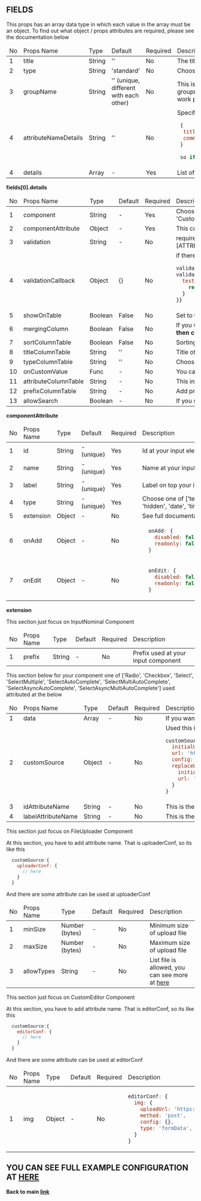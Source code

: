 ## FIELDS ##

This props has an array data type in which each value in the array must be an object. To find out what object / props attributes are required, please see the documentation below

<table>
  <thead>
    <tr>
      <td>No</td>
      <td>Props Name</td>
      <td>Type</td>
      <td>Default</td>
      <td>Required</td>
      <td>Description</td>
    </tr>
  </thead>
  <tbody>
    <tr>
      <td>1</td>
      <td>title</td>
      <td>String</td>
      <td>''</td>
      <td>No</td>
      <td>The title of each group form</td>
    </tr>
    <tr>
      <td>2</td>
      <td>type</td>
      <td>String</td>
      <td>'standard'</td>
      <td>No</td>
      <td>Choose one of ['standard', 'details']</td>
    </tr>
    <tr>
      <td>3</td>
      <td>groupName</td>
      <td>String</td>
      <td>'' (unique, different with each other)</td>
      <td>No</td>
      <td>This is used to group states in fields that are in this group, so it is required to differ between groupname one and other groupname. If the same, the state will be replaced later, and it will not work properly</td>
    </tr>
    <tr>
      <td>4</td>
      <td>attributeNameDetails</td>
      <td>String</td>
      <td>''</td>
      <td>No</td>
      <td>Specify the attributeName object when you get data from server, example you get data like this :
      
```javascript
 {
  title: 'test',
  commentars: [{id: 1, content: 'you are ugly'}, {id: 2, content: 'yeah you too'}]
 }
 
 so if you want commentars to be details form, set the attributeNameDetails with 'commentars'
```
      
  </td>
    </tr>
    <tr>
      <td>4</td>
      <td>details</td>
      <td>Array</td>
      <td>-</td>
      <td>Yes</td>
      <td>List of input forms that are in the groupname, see full documentation <a href="#details">here</a></td>
    </tr>
  </tbody>
</table>

<b>fields[0].details</b>

<table>
  <thead>
    <tr>
      <td>No</td>
      <td>Props Name</td>
      <td>Type</td>
      <td>Default</td>
      <td>Required</td>
      <td>Description</td>
    </tr>
  </thead>
  <tbody>
    <tr>
      <td>1</td>
      <td>component</td>
      <td>String</td>
      <td>-</td>
      <td>Yes</td>
      <td>Choose one of ['Input', 'TextArea', 'InputNominal', 'Radio', 'Checkbox', 'Select', 'SelectMultiple', 'SelectAutoComplete', 'SelectMultipleAutoComplete', 'SelectAsyncAutoComplete', 'SelectAsyncMultipleAutoComplete', 'CustomEditor', 'FileUploader']</td>
    </tr>
    <tr>
      <td>2</td>
      <td>componentAttribute</td>
      <td>Object</td>
      <td>-</td>
      <td>Yes</td>
      <td>This contains the attributes of the components that have been specified above which consist of id, name, etc. For complete documentation click <a href="#componentAttribute">here</a></td>
    </tr>
    <tr>
      <td>3</td>
      <td>validation</td>
      <td>String</td>
      <td>-</td>
      <td>No</td>
      <td>required|validEmail|minLength_[YOUR_NUMBER]|maxLength_[YOUR_NUMBER]|integer|alphabet|gt_[YOUR_NUMBER]|gte_[YOUR_NUMBER]|lt_[YOUR_NUMBER]|lte_[YOUR_NUMBER]|validUrl|regex|matches[GROUP_NAME][ATTRIBUTE_NAME_INPUT]|callback_{YOUR_FUNC_NAME_CALLBACK}</td>
    </tr>
    <tr>
      <td>4</td>
      <td>validationCallback</td>
      <td>Object</td>
      <td>{}</td>
      <td>No</td>
      <td>if there is callback_test on the previous validation, then you are required to create an attribute in the callback validation object with a test name like this
      
```javascript
validation='callback_test',
validationCallback={{
  test: (value) => {
    return {message: '', validation: true}
  }
}}
```   
   </td>
  </tr>
  <tr>
    <td>5</td>
    <td>showOnTable</td>
    <td>Boolean</td>
    <td>False</td>
    <td>No</td>
    <td>Set to true if you want to show this attribute to column table</td>
  </tr>
  <tr>
    <td>6</td>
    <td>mergingColumn</td>
    <td>Boolean</td>
    <td>False</td>
    <td>No</td>
    <td>If you want to combine two or more value in one column, set this to true and <b>you must set typeColumnTable to be custom (if you are using merging column, this column just show on table, and not created a form input then cannot be sort)</b></td>
  </tr>
  <tr>
    <td>7</td>
    <td>sortColumnTable</td>
    <td>Boolean</td>
    <td>False</td>
    <td>No</td>
    <td>Sorting value from table</td>
  </tr>
  <tr>
    <td>8</td>
    <td>titleColumnTable</td>
    <td>String</td>
    <td>''</td>
    <td>No</td>
    <td>Title of column table</td>
  </tr>
  <tr>
    <td>9</td>
    <td>typeColumnTable</td>
    <td>String</td>
    <td>''</td>
    <td>No</td>
    <td>Choose one of ['text', 'custom', 'image', 'nominal', 'date', 'time', 'datetime', 'longtext'], to specify what the value in this column</td>
  </tr>
  <tr>
    <td>10</td>
    <td>onCustomValue</td>
    <td>Func</td>
    <td>-</td>
    <td>No</td>
    <td>You can return value or component to show on column table</td>
  </tr>
  <tr>
    <td>11</td>
    <td>attributeColumnTable</td>
    <td>String</td>
    <td>-</td>
    <td>No</td>
    <td>This in what the attribute data from server, want to show on table</td>
  </tr>
  <tr>
    <td>12</td>
    <td>prefixColumnTable</td>
    <td>String</td>
    <td>-</td>
    <td>No</td>
    <td>Add prefix to value at each column</td>
  </tr>
  <tr>
    <td>13</td>
    <td>allowSearch</td>
    <td>Boolean</td>
    <td>-</td>
    <td>No</td>
    <td>If you set true, this attribute will add to search form (merging column is not included)</td>
  </tr>
  </tbody>
</table>

<b id="componentAttribute">componentAttribute</b>
<table>
  <thead>
    <tr>
      <td>No</td>
      <td>Props Name</td>
      <td>Type</td>
      <td>Default</td>
      <td>Required</td>
      <td>Description</td>
    </tr>
  </thead>
  <tbody>
     <tr>
       <td>1</td>
       <td>id</td>
       <td>String</td>
       <td>- (unique)</td>
       <td>Yes</td>
       <td>Id at your input element html</td>
    </tr>
    <tr>
       <td>2</td>
       <td>name</td>
       <td>String</td>
       <td>- (unique)</td>
       <td>Yes</td>
       <td>Name at your input element html</td>
    </tr>
     <tr>
       <td>3</td>
       <td>label</td>
       <td>String</td>
       <td>- (unique)</td>
       <td>Yes</td>
       <td>Label on top your input element html</td>
    </tr>
     <tr>
       <td>4</td>
       <td>type</td>
       <td>String</td>
       <td>- (unique)</td>
       <td>Yes</td>
       <td>Choose one of ['text', 'password', 'number', 'hidden', 'date', 'time', 'datetime-local']</td>
    </tr>
    <tr>
       <td>5</td>
       <td>extension</td>
       <td>Object</td>
       <td>-</td>
       <td>No</td>
      <td>See full documentation <a href="#extension">here</a></td>
    </tr>
    <tr>
       <td>6</td>
       <td>onAdd</td>
       <td>Object</td>
       <td>-</td>
       <td>No</td>
       <td>
        
```javascript
  onAdd: {
    disabled: false, // status when onAdd
    readonly: false, // status when onAdd
  }
```
         
  </td>
    </tr>
    <tr>
       <td>7</td>
       <td>onEdit</td>
       <td>Object</td>
       <td>-</td>
       <td>No</td>
       <td>
        
```javascript
  onEdit: {
    disabled: false, // status when onAdd
    readonly: false, // status when onAdd
  }
```
         
  </td>
    </tr>
  </tbody>
</table>

<b id="extension">extension</b>

This section just focus on InputNominal Component

<table>
  <thead>
    <tr>
      <td>No</td>
      <td>Props Name</td>
      <td>Type</td>
      <td>Default</td>
      <td>Required</td>
      <td>Description</td>
    </tr>
  </thead>
  <tbody>
    <tr>
      <td>1</td>
      <td>prefix</td>
      <td>String</td>
      <td>-</td>
      <td>No</td>
      <td>Prefix used at your input component</td>
    </tr>
  </tbody>
</table>


This section below for your component one of ['Radio', 'Checkbox', 'Select', 'SelectMultiple', 'SelectAutoComplete', 'SelectMultiAutoComplete', 'SelectAsyncAutoComplete', 'SelectAsyncMultiAutoComplete'] used attributed at the below

<table>
  <thead>
    <tr>
      <td>No</td>
      <td>Props Name</td>
      <td>Type</td>
      <td>Default</td>
      <td>Required</td>
      <td>Description</td>
    </tr>
  </thead>
  <tbody>
     <tr>
       <td>1</td>
       <td>data</td>
       <td>Array</td>
       <td>-</td>
       <td>No</td>
       <td>If you want to use existing data in your storage not in server storage, fill this with your own data</td>
    </tr>
     <tr>
       <td>2</td>
       <td>customSource</td>
       <td>Object</td>
       <td>-</td>
       <td>No</td>
       <td>Used this if you want to get data from server, example :

```javascript
customSource: {
  initialUrl: 'http://localhost.com/user?id={id} // add initialUrl if you are using selectAsyncAutoComplete / selectAsyncMultipleAutoComplete
  url: 'http://localhost.com/user', // get all user, but if you are using selectAsyncAutoComplete / selectAsyncMultipleAutoComplete just type like this 'http://localhost.com/user?name={name}' so every time you type, it automaticly get data to resemble what you wrote
  config: {}, // same as previously
  replaceUrl: { // using it if you are using selectAsyncAutoComplete / selectAsyncMultipleAutoComplete
    initial: '{id}',
    url: '{name}'
  }
}
```

</td>
    </tr>
    <tr>
       <td>3</td>
       <td>idAttributeName</td>
       <td>String</td>
       <td>-</td>
       <td>No</td>
       <td>This is the attribute name of the data obtained, and must be unique (example: id)</td>
    </tr>
    <tr>
       <td>4</td>
       <td>labelAttributeName</td>
       <td>String</td>
       <td>-</td>
       <td>No</td>
       <td>This is the attribute name of the data obtained, and want to show up to user</td>
    </tr>
  </tbody>
</table>

This section just focus on FileUploader Component

At this section, you have to add attribute name. That is uploaderConf, so its like this

```javascript
  customSource:{
    uploaderConf: {
      // here
    }
  }
```

And there are some attribute can be used at uploaderConf

<table>
  <thead>
    <tr>
      <td>No</td>
      <td>Props Name</td>
      <td>Type</td>
      <td>Default</td>
      <td>Required</td>
      <td>Description</td>
    </tr>
  </thead>
  <tbody>
    <tr>
      <td>1</td>
      <td>minSize</td>
      <td>Number (bytes)</td>
      <td>-</td>
      <td>No</td>
      <td>Minimum size of upload file</td>
    </tr>
    <tr>
      <td>2</td>
      <td>maxSize</td>
      <td>Number (bytes)</td>
      <td>-</td>
      <td>No</td>
      <td>Maximum size of upload file</td>
    </tr>
    <tr>
      <td>3</td>
      <td>allowTypes</td>
      <td>String</td>
      <td>-</td>
      <td>No</td>
      <td>List file is allowed, you can see more at <a href="https://github.com/react-dropzone/react-dropzone">here</a></td>
    </tr>
  </tbody>
</table>

This section just focus on CustomEditor Component

At this section, you have to add attribute name. That is editorConf, so its like this

```javascript
  customSource:{
    editorConf: {
      // here
    }
  }
```

And there are some attribute can be used at editorConf

<table>
  <thead>
    <tr>
      <td>No</td>
      <td>Props Name</td>
      <td>Type</td>
      <td>Default</td>
      <td>Required</td>
      <td>Description</td>
    </tr>
  </thead>
  <tbody>
    <tr>
      <td>1</td>
      <td>img</td>
      <td>Object</td>
      <td>-</td>
      <td>No</td>
      <td>
        
```javascript
editorConf: {
  img: {
    uploadUrl: 'https://api.uploadimage.com/',
    method: 'post',
    config: {},
    type: 'formData', // choose one of ['formData', 'base64', 'binaryString']
  }
}
```

</td>
    </tr>
  </tbody>
</table>


## YOU CAN SEE FULL EXAMPLE CONFIGURATION AT <a href="https://github.com/azharprabudi/react-autogenerate-crud/blob/master/src/config-full-form-user.js">HERE</a> ##

<b>Back to main <a href="https://github.com/azharprabudi/react-autogenerate-crud">link</a></b>


